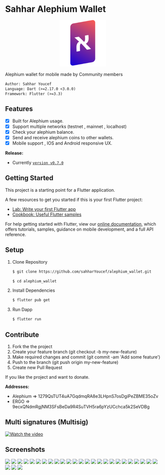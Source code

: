 # Sahhar Alephium Wallet

<p align="center">
<img src="assets/icons/alephium_icon.svg" alt="drawing" width="150"/>
<p/>

Alephium wallet for mobile made by Community members

```
Author: Sahhar Youcef
Language: Dart (>=2.17.0 <3.0.0)
Framework: Flutter (>=3.3)
```
## Features

  - [X] Built for Alephium usage.
  - [X] Support multiple networks (testnet , mainnet , localhost)
  - [X] Check your alephium balance.
  - [X] Send and receive alephium coins to other wallets.   
  - [X] Mobile support , IOS and Android responsive UX.
  
**Release:**

* Currently [`version v0.7.0`](https://github.com/sahharYoucef/alephium_wallet/releases/)

## Getting Started

This project is a starting point for a Flutter application.

A few resources to get you started if this is your first Flutter project:

- [Lab: Write your first Flutter app](https://flutter.dev/docs/get-started/codelab)
- [Cookbook: Useful Flutter samples](https://flutter.dev/docs/cookbook)

For help getting started with Flutter, view our
[online documentation](https://flutter.dev/docs), which offers tutorials,
samples, guidance on mobile development, and a full API reference.

## Setup

1. Clone Repository

    ```sh
    $ git clone https://github.com/sahharYoucef/alephium_wallet.git
    ```
    
    ```sh
    $ cd alephium_wallet
    ```

2. Install Dependencies

    ```sh
    $ flutter pub get
    ```

3. Run Dapp

    ```sh
    $ flutter run
    ```

## Contribute
1. Fork the the project
2. Create your feature branch (git checkout -b my-new-feature)
3. Make required changes and commit (git commit -am 'Add some feature')
4. Push to the branch (git push origin my-new-feature)
5. Create new Pull Request

If you like the project and want to donate.

**Addresses:**
 - Alephium => 1279QsTUT4uA7GqdmqRA8e3LHpnS7osDgiPeZBME35oZv
 - ERGO => 9ecxQNdmRgjNM3SFsBeDa9R4SuTVH5ra6pYzUCchca5k2SeVDBg

## Multi signatures (Multisig)
[![Watch the video](https://user-images.githubusercontent.com/63554007/206170257-86c29870-1c2b-4aaa-8456-4208e03a4ab1.png)](https://www.youtube.com/watch?v=uAseUydyddw)

## Screenshots

<p float="left">
<img src="https://user-images.githubusercontent.com/63554007/206167935-e5d575a8-740c-4c81-b026-f673c4771337.png" width="150" />
<img src="https://user-images.githubusercontent.com/63554007/206167943-132ddc86-62f6-4253-936a-8f4424f4b2a8.png" width="150" />
<img src="https://user-images.githubusercontent.com/63554007/206167947-4de49400-71d5-4462-bb1c-a3b30acb2478.png" width="150" />
<img src="https://user-images.githubusercontent.com/63554007/206167949-15614d53-3768-490c-90c2-13e5215fbc0d.png" width="150" />
<img src="https://user-images.githubusercontent.com/63554007/206167951-4a732422-41a1-448d-8083-de958494ad20.png" width="150" />
<img src="https://user-images.githubusercontent.com/63554007/206167953-1483aa76-5bea-4c20-9b36-cb4962bf30b0.png" width="150" />
<img src="https://user-images.githubusercontent.com/63554007/206167957-93824027-a271-446f-a7db-720f56cc7db6.png" width="150" />
<img src="https://user-images.githubusercontent.com/63554007/206167961-800dd8c4-60cc-4a25-8ab1-8ed735f41b26.png" width="150" />
<img src="https://user-images.githubusercontent.com/63554007/206167966-3a0fd7a2-3992-4ddc-ae07-b89e8bf7b1ee.png" width="150" />
<img src="https://user-images.githubusercontent.com/63554007/206167967-02837bc8-7f22-4e48-a0c6-a520c2628f7b.png" width="150" />
<img src="https://user-images.githubusercontent.com/63554007/206167969-02a69d46-f4a6-46f9-9c90-ddc6e223949d.png" width="150" />
<img src="https://user-images.githubusercontent.com/63554007/206167970-52819736-d7a7-4be9-be68-bf7291974aea.png" width="150" />
<img src="https://user-images.githubusercontent.com/63554007/206167975-f808fb32-c236-4e35-97bf-6e6c4a5735bf.png" width="150" />
<img src="https://user-images.githubusercontent.com/63554007/206167980-e1809025-4f0c-453d-806d-f7b48546e5a9.png" width="150" />
<img src="https://user-images.githubusercontent.com/63554007/206167981-3f0942fe-9fb6-4b30-ad83-943ad058c505.png" width="150" />
<img src="https://user-images.githubusercontent.com/63554007/206167985-486a886e-8827-410e-8337-e7fb6907089d.png" width="150" />
<img src="https://user-images.githubusercontent.com/63554007/206167986-3677c833-e5f8-47e9-9c05-8d7db2f4da54.png" width="150" />
<img src="https://user-images.githubusercontent.com/63554007/206167987-e51ef6e2-b62d-41bf-82ea-708f6258d52f.png" width="150" />
<img src="https://user-images.githubusercontent.com/63554007/206167988-7ac2a171-c5ef-4e09-a7f2-8e4c8210875a.png" width="150" />
<img src="https://user-images.githubusercontent.com/63554007/206167992-c880a169-6763-4e3c-b93a-40295d66756d.png" width="150" />
<img src="https://user-images.githubusercontent.com/63554007/206167997-6ed8cea4-84a2-4637-81f3-172359e4ae6a.png" width="150" />
<img src="https://user-images.githubusercontent.com/63554007/206168000-cab705d0-4256-47a7-9124-4df46f67e982.png" width="150" />
<img src="https://user-images.githubusercontent.com/63554007/206168002-1a25ba4f-5d55-4fda-b38c-4f9b721fd8e3.png" width="150" />
<img src="https://user-images.githubusercontent.com/63554007/206169295-9ddaefa2-c608-4bb4-b6a8-3ee7c1fbcb24.png" width="150" />
<img src="https://user-images.githubusercontent.com/63554007/206169301-431984e7-b113-4b9b-8c90-be6a5efe6797.png" width="150" />
<img src="https://user-images.githubusercontent.com/63554007/206169305-329961b3-8929-4752-b489-fe3967be7f70.png" width="150" />
<img src="https://user-images.githubusercontent.com/63554007/206169308-3e414968-8bf7-4cbf-87ae-53aac06293f2.png" width="150" />
<img src="https://user-images.githubusercontent.com/63554007/206169312-644a1217-e995-439d-abc0-de874406f1e2.png" width="150" />
</p>
